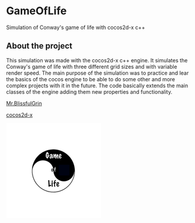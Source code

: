 # GameOfLife 
Simulation of Conway's game of life with cocos2d-x c++ 

## About the project 
This simulation was made with the cocos2d-x c++ engine. It simulates the Conway's game of life with three different grid sizes and with variable render speed.
The main purpose of the simulation was to practice and lear the basics of the cocos engine to be able to do some other and more complex projects with it in the future.
The code basically extends the main classes of the engine adding them new properties and functionality.

[Mr.BlissfulGrin](http://www.mrblissfulgrin.com "mrblissfulgrin")

[cocos2d-x](http://www.cocos2d-x.org "cocos2d-x")

![logo](./proj.ios_mac/ios/Images.xcassets/AppIcon-2.appiconset/icon_128x128@2x.png "Logo")
